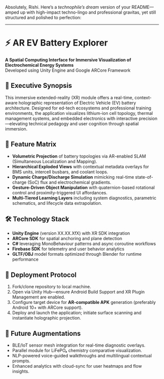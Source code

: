 Absolutely, Rishi. Here’s a *technophile’s dream* version of your README—amped up with high-impact techno-lingo and professional gravitas, yet still structured and polished to perfection:

---

# ⚡ AR EV Battery Explorer

**A Spatial Computing Interface for Immersive Visualization of Electrochemical Energy Systems**  
Developed using Unity Engine and Google ARCore Framework

## 📱 Executive Synopsis
This immersive extended-reality (XR) module offers a real-time, context-aware holographic representation of Electric Vehicle (EV) battery architecture. Designed for ed-tech ecosystems and professional training environments, the application visualizes lithium-ion cell topology, thermal management systems, and embedded electronics with interactive precision—elevating technical pedagogy and user cognition through spatial immersion.

## 🚀 Feature Matrix
- **Volumetric Projection** of battery topologies via AR-enabled SLAM (Simultaneous Localization and Mapping).
- **Hierarchical Exploded Views** with contextual metadata overlays for BMS units, intercell busbars, and coolant loops.
- **Dynamic Charge/Discharge Simulation** mimicking real-time state-of-charge (SoC) flux and electrochemical gradients.
- **Gesture-Driven Object Manipulation** with quaternion-based rotational control and proximity-triggered UI affordances.
- **Multi-Tiered Learning Layers** including system diagnostics, parametric schematics, and lifecycle data extrapolation.

## 🛠️ Technology Stack
- **Unity Engine** (version XX.XX.XfX) with XR SDK integration
- **ARCore SDK** for spatial anchoring and plane detection
- **C#** leveraging MonoBehaviour patterns and async coroutine workflows
- **Firebase SDK** for telemetry and user behavior analytics
- **GLTF/OBJ** model formats optimized through Blender for runtime performance

## 🧪 Deployment Protocol
1. Fork/clone repository to local machine.
2. Open via Unity Hub—ensure Android Build Support and XR Plugin Management are enabled.
3. Configure target device for **AR-compatible APK** generation (preferably Android 10+ with ARCore support).
4. Deploy and launch the application; initiate surface scanning and instantiate holographic projection.

## 🔮 Future Augmentations
- BLE/IoT sensor mesh integration for real-time diagnostic overlays.
- Parallel module for LiFePO₄ chemistry comparative visualization.
- NLP-powered voice-guided walkthroughs and multilingual contextual prompts.
- Enhanced analytics with cloud-sync for user heatmaps and flow insights.

